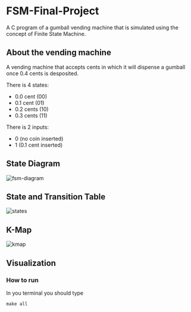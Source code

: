 # FSM-Final-Project
A C program of a gumball vending machine that is simulated using the concept of Finite State Machine.

## About the vending machine
A vending machine that accepts cents in which it will dispense a gumball once 0.4 cents is desposited.

There is 4 states:
- 0.0 cent (00)
- 0.1 cent (01)
- 0.2 cents (10)
- 0.3 cents (11)

There is 2 inputs:
- 0 (no coin inserted)
- 1 (0.1 cent inserted)

## State Diagram
![fsm-diagram](https://user-images.githubusercontent.com/114371692/213273999-990d3e32-01a0-4b14-bc4e-cb22097635d4.jpeg)

## State and Transition Table
![states](https://user-images.githubusercontent.com/114371692/214013552-ac21f521-cde2-4a72-8b5e-93daa1d6e7dd.jpg)

## K-Map
![kmap](https://user-images.githubusercontent.com/114371692/214013578-8376ada8-10c5-46c8-93a5-13869beae0e7.jpg)

## Visualization
### How to run
In you terminal you should type
```
make all
```

